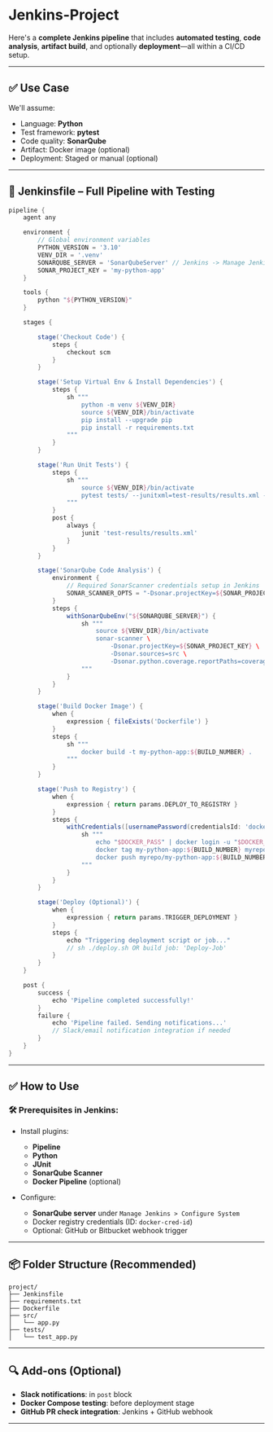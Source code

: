 # Jenkins-Project

Here's a **complete Jenkins pipeline** that includes **automated testing**, **code analysis**, **artifact build**, and optionally **deployment**—all within a CI/CD setup.

---

## ✅ **Use Case**

We'll assume:

* Language: **Python**
* Test framework: **pytest**
* Code quality: **SonarQube**
* Artifact: Docker image (optional)
* Deployment: Staged or manual (optional)

---

## 📄 Jenkinsfile – Full Pipeline with Testing

```groovy
pipeline {
    agent any

    environment {
        // Global environment variables
        PYTHON_VERSION = '3.10'
        VENV_DIR = '.venv'
        SONARQUBE_SERVER = 'SonarQubeServer' // Jenkins -> Manage Jenkins -> Configure Systems
        SONAR_PROJECT_KEY = 'my-python-app'
    }

    tools {
        python "${PYTHON_VERSION}"
    }

    stages {

        stage('Checkout Code') {
            steps {
                checkout scm
            }
        }

        stage('Setup Virtual Env & Install Dependencies') {
            steps {
                sh """
                    python -m venv ${VENV_DIR}
                    source ${VENV_DIR}/bin/activate
                    pip install --upgrade pip
                    pip install -r requirements.txt
                """
            }
        }

        stage('Run Unit Tests') {
            steps {
                sh """
                    source ${VENV_DIR}/bin/activate
                    pytest tests/ --junitxml=test-results/results.xml --cov=src/ --cov-report=xml
                """
            }
            post {
                always {
                    junit 'test-results/results.xml'
                }
            }
        }

        stage('SonarQube Code Analysis') {
            environment {
                // Required SonarScanner credentials setup in Jenkins
                SONAR_SCANNER_OPTS = "-Dsonar.projectKey=${SONAR_PROJECT_KEY}"
            }
            steps {
                withSonarQubeEnv("${SONARQUBE_SERVER}") {
                    sh """
                        source ${VENV_DIR}/bin/activate
                        sonar-scanner \
                            -Dsonar.projectKey=${SONAR_PROJECT_KEY} \
                            -Dsonar.sources=src \
                            -Dsonar.python.coverage.reportPaths=coverage.xml
                    """
                }
            }
        }

        stage('Build Docker Image') {
            when {
                expression { fileExists('Dockerfile') }
            }
            steps {
                sh """
                    docker build -t my-python-app:${BUILD_NUMBER} .
                """
            }
        }

        stage('Push to Registry') {
            when {
                expression { return params.DEPLOY_TO_REGISTRY }
            }
            steps {
                withCredentials([usernamePassword(credentialsId: 'docker-cred-id', usernameVariable: 'DOCKER_USER', passwordVariable: 'DOCKER_PASS')]) {
                    sh """
                        echo "$DOCKER_PASS" | docker login -u "$DOCKER_USER" --password-stdin
                        docker tag my-python-app:${BUILD_NUMBER} myrepo/my-python-app:${BUILD_NUMBER}
                        docker push myrepo/my-python-app:${BUILD_NUMBER}
                    """
                }
            }
        }

        stage('Deploy (Optional)') {
            when {
                expression { return params.TRIGGER_DEPLOYMENT }
            }
            steps {
                echo "Triggering deployment script or job..."
                // sh ./deploy.sh OR build job: 'Deploy-Job'
            }
        }
    }

    post {
        success {
            echo 'Pipeline completed successfully!'
        }
        failure {
            echo 'Pipeline failed. Sending notifications...'
            // Slack/email notification integration if needed
        }
    }
}
```

---

## ✅ **How to Use**

### 🛠️ Prerequisites in Jenkins:

* Install plugins:

  * **Pipeline**
  * **Python**
  * **JUnit**
  * **SonarQube Scanner**
  * **Docker Pipeline** (optional)
* Configure:

  * **SonarQube server** under `Manage Jenkins > Configure System`
  * Docker registry credentials (ID: `docker-cred-id`)
  * Optional: GitHub or Bitbucket webhook trigger

---

## 📦 Folder Structure (Recommended)

```
project/
├── Jenkinsfile
├── requirements.txt
├── Dockerfile
├── src/
│   └── app.py
├── tests/
│   └── test_app.py
```

---

## 🔍 Add-ons (Optional)

* **Slack notifications**: in `post` block
* **Docker Compose testing**: before deployment stage
* **GitHub PR check integration**: Jenkins + GitHub webhook

---

